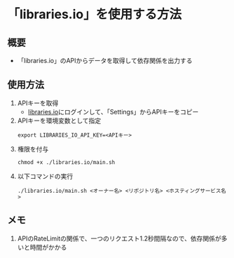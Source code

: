 # 「libraries.io」を使用する方法

## 概要
- 「libraries.io」のAPIからデータを取得して依存関係を出力する

## 使用方法
1. APIキーを取得
    - [libraries.io](https://libraries.io/account)にログインして、「Settings」からAPIキーをコピー
2. APIキーを環境変数として指定
    ```shell
    export LIBRARIES_IO_API_KEY=<APIキー>
    ```
3. 権限を付与
    ```shell
    chmod +x ./libraries.io/main.sh
    ```
4. 以下コマンドの実行
    ```shell
    ./libraries.io/main.sh <オーナー名> <リポジトリ名> <ホスティングサービス名>
    ```

## メモ
1. APIのRateLimitの関係で、一つのリクエスト1.2秒間隔なので、依存関係が多いと時間がかかる
